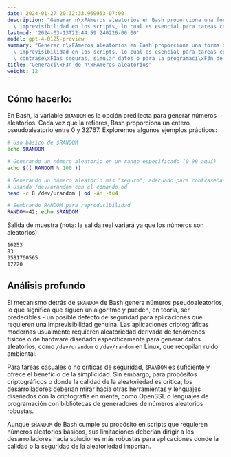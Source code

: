 ```yaml
---
date: 2024-01-27 20:32:33.969953-07:00
description: "Generar n\xFAmeros aleatorios en Bash proporciona una forma de introducir\
  \ imprevisibilidad en los scripts, lo cual es esencial para tareas como generar\u2026"
lastmod: '2024-03-13T22:44:59.240226-06:00'
model: gpt-4-0125-preview
summary: "Generar n\xFAmeros aleatorios en Bash proporciona una forma de introducir\
  \ imprevisibilidad en los scripts, lo cual es esencial para tareas como generar\
  \ contrase\xF1as seguras, simular datos o para la programaci\xF3n de juegos."
title: "Generaci\xF3n de n\xFAmeros aleatorios"
weight: 12
---
```


## Cómo hacerlo:
En Bash, la variable `$RANDOM` es la opción predilecta para generar números aleatorios. Cada vez que la refieres, Bash proporciona un entero pseudoaleatorio entre 0 y 32767. Exploremos algunos ejemplos prácticos:

```Bash
# Uso básico de $RANDOM
echo $RANDOM

# Generando un número aleatorio en un rango especificado (0-99 aquí)
echo $(( RANDOM % 100 ))

# Generando un número aleatorio más "seguro", adecuado para contraseñas o llaves
# Usando /dev/urandom con el comando od
head -c 8 /dev/urandom | od -An -tu4

# Sembrando RANDOM para reproducibilidad
RANDOM=42; echo $RANDOM
```

Salida de muestra (nota: la salida real variará ya que los números son aleatorios):
```Bash
16253
83
3581760565
17220
```

## Análisis profundo
El mecanismo detrás de `$RANDOM` de Bash genera números pseudoaleatorios, lo que significa que siguen un algoritmo y pueden, en teoría, ser predecibles - un posible defecto de seguridad para aplicaciones que requieren una imprevisibilidad genuina. Las aplicaciones criptográficas modernas usualmente requieren aleatoriedad derivada de fenómenos físicos o de hardware diseñado específicamente para generar datos aleatorios, como `/dev/urandom` o `/dev/random` en Linux, que recopilan ruido ambiental.

Para tareas casuales o no críticas de seguridad, `$RANDOM` es suficiente y ofrece el beneficio de la simplicidad. Sin embargo, para propósitos criptográficos o donde la calidad de la aleatoriedad es crítica, los desarrolladores deberían mirar hacia otras herramientas y lenguajes diseñados con la criptografía en mente, como OpenSSL o lenguajes de programación con bibliotecas de generadores de números aleatorios robustas.

Aunque `$RANDOM` de Bash cumple su propósito en scripts que requieren números aleatorios básicos, sus limitaciones deberían dirigir a los desarrolladores hacia soluciones más robustas para aplicaciones donde la calidad o la seguridad de la aleatoriedad importan.
